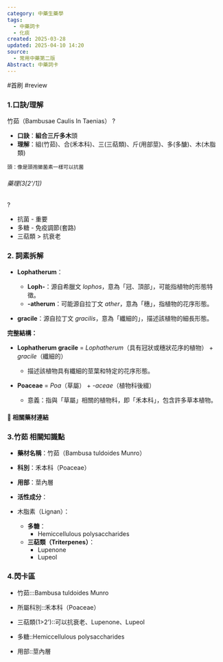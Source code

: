 ```yaml
---
category: 中藥生藥學
tags:
  - 中藥詞卡
  - 化痰
created: 2025-03-28
updated: 2025-04-10 14:20
source:
  - 常用中藥第二版
Abstract: 中藥詞卡
---
```


#首刷 #review

### 1.口訣/理解
竹茹（Bambusae Caulis In Taenias）
?
- **口訣**：**組合三斤多木**頭
- **理解**：組(竹茹)、合(禾本科)、三(三萜類)、斤(用部莖)、多(多醣)、木(木脂類)
> 
	頭：像是頭孢黴菌素一樣可以抗菌

###### 藥理(3[2'/1])
?
- 抗菌 - 重要
- 多糖 - 免疫調節(套路)
- 三萜類 > 抗衰老


### 2. 詞素拆解

- **Lophatherum**：
  - **Loph-**：源自希臘文 *lophos*，意為「冠、頂部」，可能指植物的形態特徵。
  - **-atherum**：可能源自拉丁文 *ather*，意為「穗」，指植物的花序形態。

- **gracile**：源自拉丁文 *gracilis*，意為「纖細的」，描述該植物的細長形態。

**完整結構：**

- **Lophatherum gracile** = *Lophatherum*（具有冠狀或穗狀花序的植物） + *gracile*（纖細的）
  - 描述該植物具有纖細的莖葉和特定的花序形態。

- **Poaceae** = *Poa*（草屬） + *-aceae*（植物科後綴）
  - 意義：指與「草屬」相關的植物科，即「禾本科」，包含許多草本植物。 



#### 📌 相關藥材連結






### 3.竹茹 相關知識點
- **藥材名稱**：竹茹（Bambusa tuldoides Munro）
- **科別**：禾本科（Poaceae）
- **用部**：莖內層
- **活性成分**：
- 木脂素（Lignan）：
	
  - **多糖**：
    - Hemiccellulous polysaccharides
  - **三萜類（Triterpenes）**：
    - Lupenone
    - Lupeol


### 4.閃卡區

- 竹茹:::Bambusa tuldoides Munro
- 所屬科別::禾本科（Poaceae）

- 三萜類(1>2')::可以抗衰老、Lupenone、Lupeol
- 多糖::Hemiccellulous polysaccharides
- 用部::莖內層




